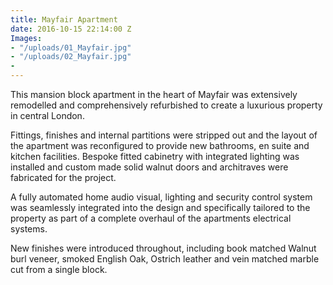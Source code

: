 ```yaml
---
title: Mayfair Apartment
date: 2016-10-15 22:14:00 Z
Images:
- "/uploads/01_Mayfair.jpg"
- "/uploads/02_Mayfair.jpg"
-
---
```


This mansion block apartment in the heart of Mayfair was extensively remodelled and comprehensively refurbished to create a luxurious property in central London.

Fittings, finishes and internal partitions were stripped out and the layout of the apartment was reconfigured to provide new bathrooms, en suite and kitchen facilities. Bespoke fitted cabinetry with integrated lighting was installed and custom made solid walnut doors and architraves were fabricated for the project.

A fully automated home audio visual, lighting and security control system was seamlessly integrated into the design and specifically tailored to the property as part of a complete overhaul of the apartments electrical systems.

New finishes were introduced throughout, including book matched Walnut burl veneer, smoked English Oak, Ostrich leather and vein matched marble cut from a single block.
